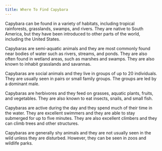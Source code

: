 ```yaml
---
title: Where To Find Capybara
---
```


Capybara can be found in a variety of habitats, including tropical rainforests, grasslands, swamps, and rivers. They are native to South America, but they have been introduced to other parts of the world, including the United States.

Capybaras are semi-aquatic animals and they are most commonly found near bodies of water such as rivers, streams, and ponds. They are also often found in wetland areas, such as marshes and swamps. They are also known to inhabit grasslands and savannas.

Capybaras are social animals and they live in groups of up to 20 individuals. They are usually seen in pairs or small family groups. The groups are led by a dominant male.

Capybaras are herbivores and they feed on grasses, aquatic plants, fruits, and vegetables. They are also known to eat insects, snails, and small fish.

Capybaras are active during the day and they spend much of their time in the water. They are excellent swimmers and they are able to stay submerged for up to five minutes. They are also excellent climbers and they can climb trees and other structures.

Capybaras are generally shy animals and they are not usually seen in the wild unless they are disturbed. However, they can be seen in zoos and wildlife parks.